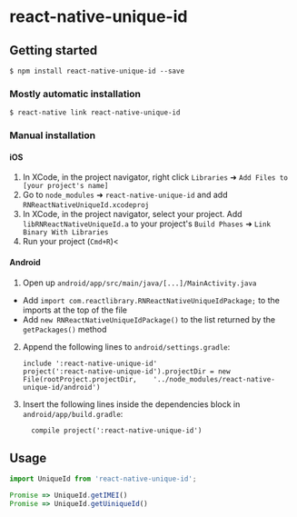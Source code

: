 
# react-native-unique-id

## Getting started

`$ npm install react-native-unique-id --save`

### Mostly automatic installation

`$ react-native link react-native-unique-id`

### Manual installation


#### iOS

1. In XCode, in the project navigator, right click `Libraries` ➜ `Add Files to [your project's name]`
2. Go to `node_modules` ➜ `react-native-unique-id` and add `RNReactNativeUniqueId.xcodeproj`
3. In XCode, in the project navigator, select your project. Add `libRNReactNativeUniqueId.a` to your project's `Build Phases` ➜ `Link Binary With Libraries`
4. Run your project (`Cmd+R`)<

#### Android

1. Open up `android/app/src/main/java/[...]/MainActivity.java`
  - Add `import com.reactlibrary.RNReactNativeUniqueIdPackage;` to the imports at the top of the file
  - Add `new RNReactNativeUniqueIdPackage()` to the list returned by the `getPackages()` method
2. Append the following lines to `android/settings.gradle`:
  	```
  	include ':react-native-unique-id'
  	project(':react-native-unique-id').projectDir = new File(rootProject.projectDir, 	'../node_modules/react-native-unique-id/android')
  	```
3. Insert the following lines inside the dependencies block in `android/app/build.gradle`:
  	```
      compile project(':react-native-unique-id')
  	```

## Usage
```javascript
import UniqueId from 'react-native-unique-id';

Promise => UniqueId.getIMEI()
Promise => UniqueId.getUiniqueId()
```
  